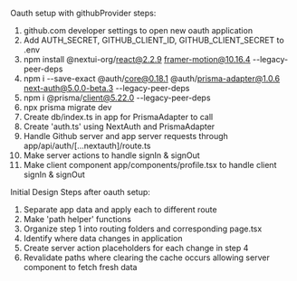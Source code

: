 Oauth setup with githubProvider steps:

1. github.com developer settings to open new oauth application
2.  Add AUTH_SECRET, GITHUB_CLIENT_ID, GITHUB_CLIENT_SECRET to .env
3. npm install @nextui-org/react@2.2.9 framer-motion@10.16.4 --legacy-peer-deps
4. npm i --save-exact @auth/core@0.18.1 @auth/prisma-adapter@1.0.6 next-auth@5.0.0-beta.3 --legacy-peer-deps
5. npm i @prisma/client@5.22.0 --legacy-peer-deps
6. npx prisma migrate dev
7. Create db/index.ts in app for PrismaAdapter to call
8. Create 'auth.ts' using NextAuth and PrismaAdapter
9. Handle Github server and app server requests through app/api/auth/[...nextauth]/route.ts
10. Make server actions to handle signIn & signOut
11. Make client component app/components/profile.tsx to handle client signIn & signOut


Initial Design Steps after oauth setup:

1. Separate app data and apply each to different route
2. Make 'path helper' functions
3. Organize step 1 into routing folders and corresponding page.tsx
4. Identify where data changes in application
5. Create server action placeholders for each change in step 4
6. Revalidate paths where clearing the cache occurs allowing server component to fetch fresh data